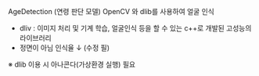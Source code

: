 AgeDetection (연령 판단 모델)
OpenCV 와 dlib를 사용하여 얼굴 인식
- dliv : 이미지 처리 및 기계 학습, 얼굴인식 등을 할 수 있는 c++로 개발된 고성능의 라이브러리
- 정면이 아님 인식율 ↓ (수정 필)

※ dlib 이용 시 아나콘다(가상환경 실행) 필요

